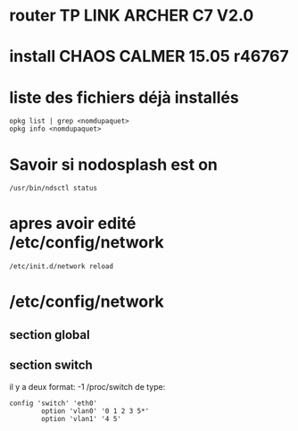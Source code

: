 # router TP LINK ARCHER C7 V2.0
# install CHAOS CALMER 15.05 r46767
# liste des fichiers déjà installés
`opkg list | grep <nomdupaquet>`  
`opkg info <nomdupaquet>`
# Savoir si nodosplash est on
`/usr/bin/ndsctl status` 
# apres avoir edité /etc/config/network
`/etc/init.d/network reload`
# /etc/config/network
## section global
## section switch
il y a deux format:
-1 /proc/switch de type:
```
config 'switch' 'eth0'
        option 'vlan0' '0 1 2 3 5*'
        option 'vlan1' '4 5'
```

